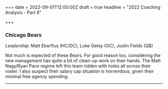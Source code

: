 +++
date = 2022-09-01T12:00:00Z
draft = true
headline = "2022 Coaching Analysis - Part 8"

+++
### Chicago Bears

_Leadership_: Matt Eberflus (HC/DC), Luke Getsy (OC), Justin Fields (QB)

Not much is expected of these Bears. For good reason too, considering the new management has quite a bit of clean-up work on their hands. The Matt Nagy/Ryan Pace regime left this team ridden with holes all across their roster. I also suspect their salary cap situation is horrendous, given their minimal free agency spending.

***